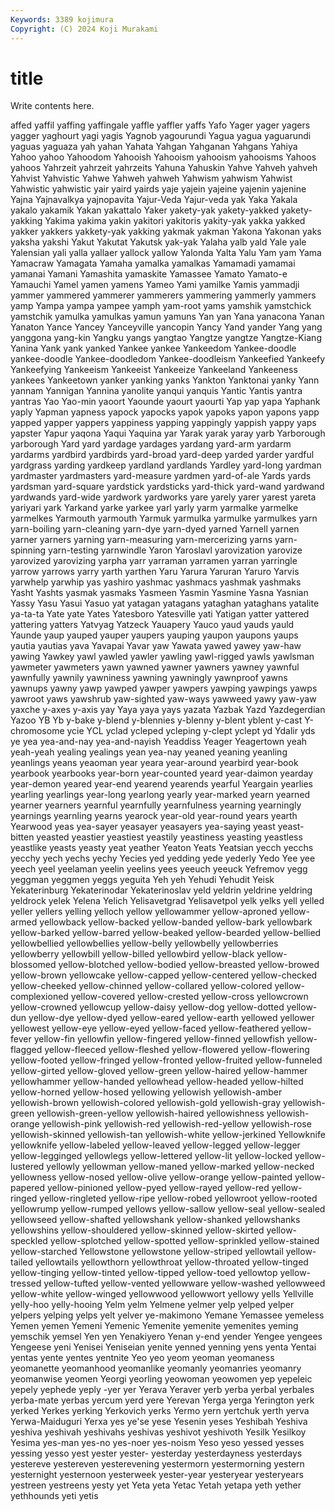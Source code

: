 ```yaml
---
Keywords: 3389 kojimura
Copyright: (C) 2024 Koji Murakami
---
```


# title

Write contents here.



affed yaffil yaffing yaffingale yaffle
yaffler yaffs Yafo Yager yager yagers yagger yaghourt yagi yagis
Yagnob yagourundi Yagua yagua yaguarundi yaguas yaguaza yah yahan Yahata
Yahgan Yahganan Yahgans Yahiya Yahoo yahoo Yahoodom Yahooish Yahooism yahooism
yahooisms Yahoos yahoos Yahrzeit yahrzeit yahrzeits Yahuna Yahuskin Yahve Yahveh
yahveh Yahvist Yahvistic Yahwe Yahweh yahweh Yahwism yahwism Yahwist Yahwistic
yahwistic yair yaird yairds yaje yajein yajeine yajenin yajenine Yajna
Yajnavalkya yajnopavita Yajur-Veda Yajur-veda yak Yaka Yakala yakalo yakamik Yakan
yakattalo Yaker yakety-yak yakety-yakked yakety-yakking Yakima yakima yakin yakitori yakitoris
yakity-yak yakka yakked yakker yakkers yakkety-yak yakking yakmak yakman Yakona
Yakonan yaks yaksha yakshi Yakut Yakutat Yakutsk yak-yak Yalaha yalb
yald Yale yale Yalensian yali yalla yallaer yallock yallow Yalonda
Yalta Yalu Yam yam Yama Yamacraw Yamagata Yamaha yamalka yamalkas
Yamamadi yamamai yamanai Yamani Yamashita yamaskite Yamassee Yamato Yamato-e Yamauchi
Yamel yamen yamens Yameo Yami yamilke Yamis yammadji yammer yammered
yammerer yammerers yammering yammerly yammers yamp Yampa yampa yampee yamph
yam-root yams yamshik yamstchick yamstchik yamulka yamulkas yamun yamuns Yan
yan Yana yanacona Yanan Yanaton Yance Yancey Yanceyville yancopin Yancy
Yand yander Yang yang yanggona yang-kin Yangku yangs yangtao Yangtze
yangtze Yangtze-Kiang Yanina Yank yank yanked Yankee yankee Yankeedom Yankee-doodle
yankee-doodle Yankee-doodledom Yankee-doodleism Yankeefied Yankeefy Yankeefying Yankeeism Yankeeist Yankeeize Yankeeland
Yankeeness yankees Yankeetown yanker yanking yanks Yankton Yanktonai yanky Yann
yannam Yannigan Yannina yanolite yanqui yanquis Yantic Yantis yantra yantras
Yao Yao-min yaoort Yaounde yaourt yaourti Yap yap yapa Yaphank
yaply Yapman yapness yapock yapocks yapok yapoks yapon yapons yapp
yapped yapper yappers yappiness yapping yappingly yappish yappy yaps yapster
Yapur yaqona Yaqui Yaquina yar Yarak yarak yaray yarb Yarborough
yarborough Yard yard yardage yardages yardang yard-arm yardarm yardarms yardbird
yardbirds yard-broad yard-deep yarded yarder yardful yardgrass yarding yardkeep yardland
yardlands Yardley yard-long yardman yardmaster yardmasters yard-measure yardmen yard-of-ale Yards
yards yardsman yard-square yardstick yardsticks yard-thick yard-wand yardwand yardwands yard-wide
yardwork yardworks yare yarely yarer yarest yareta yariyari yark Yarkand
yarke yarkee yarl yarly yarm yarmalke yarmelke yarmelkes Yarmouth yarmouth
Yarmuk yarmulka yarmulke yarmulkes yarn yarn-boiling yarn-cleaning yarn-dye yarn-dyed yarned
Yarnell yarnen yarner yarners yarning yarn-measuring yarn-mercerizing yarns yarn-spinning yarn-testing
yarnwindle Yaron Yaroslavl yarovization yarovize yarovized yarovizing yarpha yarr yarraman
yarramen yarran yarringle yarrow yarrows yarry yarth yarthen Yaru Yarura
Yaruran Yaruro Yarvis yarwhelp yarwhip yas yashiro yashmac yashmacs yashmak
yashmaks Yasht Yashts yasmak yasmaks Yasmeen Yasmin Yasmine Yasna Yasnian
Yassy Yasu Yasui Yasuo yat yatagan yatagans yataghan yataghans yatalite
ya-ta-ta Yate yate Yates Yatesboro Yatesville yati Yatigan yatter yattered
yattering yatters Yatvyag Yatzeck Yauapery Yauco yaud yauds yauld Yaunde
yaup yauped yauper yaupers yauping yaupon yaupons yaups yautia yautias
yava Yavapai Yavar yaw Yawata yawed yawey yaw-haw yawing Yawkey
yawl yawled yawler yawling yawl-rigged yawls yawlsman yawmeter yawmeters yawn
yawned yawner yawners yawney yawnful yawnfully yawnily yawniness yawning yawningly
yawnproof yawns yawnups yawny yawp yawped yawper yawpers yawping yawpings
yawps yawroot yaws yawshrub yaw-sighted yaw-ways yawweed yawy yaw-yaw yaxche
y-axes y-axis yay Yaya yaya yays yazata Yazbak Yazd Yazdegerdian
Yazoo YB Yb y-bake y-blend y-blennies y-blenny y-blent yblent y-cast
Y-chromosome ycie YCL yclad ycleped ycleping y-clept yclept yd Ydalir
yds ye yea yea-and-nay yea-and-nayish Yeaddiss Yeager Yeagertown yeah yeah-yeah
yealing yealings yean yea-nay yeaned yeaning yeanling yeanlings yeans yeaoman
year yeara year-around yearbird year-book yearbook yearbooks year-born year-counted yeard
year-daimon yearday year-demon yeared year-end yearend yearends yearful Yeargain yearlies
yearling yearlings year-long yearlong yearly year-marked yearn yearned yearner yearners
yearnful yearnfully yearnfulness yearning yearningly yearnings yearnling yearns yearock year-old
year-round years yearth Yearwood yeas yea-sayer yeasayer yeasayers yea-saying yeast
yeast-bitten yeasted yeastier yeastiest yeastily yeastiness yeasting yeastless yeastlike yeasts
yeasty yeat yeather Yeaton Yeats Yeatsian yecch yecchs yecchy yech
yechs yechy Yecies yed yedding yede yederly Yedo Yee yee
yeech yeel yeelaman yeelin yeelins yees yeeuch yeeuck Yefremov yegg
yeggman yeggmen yeggs yeguita Yeh yeh Yehudi Yehudit Yeisk Yekaterinburg
Yekaterinodar Yekaterinoslav yeld yeldrin yeldrine yeldring yeldrock yelek Yelena Yelich
Yelisavetgrad Yelisavetpol yelk yelks yell yelled yeller yellers yelling yelloch
yellow yellowammer yellow-aproned yellow-armed yellowback yellow-backed yellow-banded yellow-bark yellowbark yellow-barked
yellow-barred yellow-beaked yellow-bearded yellow-bellied yellowbellied yellowbellies yellow-belly yellowbelly yellowberries yellowberry
yellowbill yellow-billed yellowbird yellow-black yellow-blossomed yellow-blotched yellow-bodied yellow-breasted yellow-browed yellow-brown
yellowcake yellow-capped yellow-centered yellow-checked yellow-cheeked yellow-chinned yellow-collared yellow-colored yellow-complexioned yellow-covered
yellow-crested yellow-cross yellowcrown yellow-crowned yellowcup yellow-daisy yellow-dog yellow-dotted yellow-dun yellow-dye
yellow-dyed yellow-eared yellow-earth yellowed yellower yellowest yellow-eye yellow-eyed yellow-faced yellow-feathered
yellow-fever yellow-fin yellowfin yellow-fingered yellow-finned yellowfish yellow-flagged yellow-fleeced yellow-fleshed yellow-flowered
yellow-flowering yellow-footed yellow-fringed yellow-fronted yellow-fruited yellow-funneled yellow-girted yellow-gloved yellow-green yellow-haired
yellow-hammer yellowhammer yellow-handed yellowhead yellow-headed yellow-hilted yellow-horned yellow-hosed yellowing yellowish
yellowish-amber yellowish-brown yellowish-colored yellowish-gold yellowish-gray yellowish-green yellowish-green-yellow yellowish-haired yellowishness yellowish-orange
yellowish-pink yellowish-red yellowish-red-yellow yellowish-rose yellowish-skinned yellowish-tan yellowish-white yellow-jerkined Yellowknife yellowknife
yellow-labeled yellow-leaved yellow-legged yellow-legger yellow-legginged yellowlegs yellow-lettered yellow-lit yellow-locked yellow-lustered
yellowly yellowman yellow-maned yellow-marked yellow-necked yellowness yellow-nosed yellow-olive yellow-orange yellow-painted
yellow-papered yellow-pinioned yellow-pyed yellow-rayed yellow-red yellow-ringed yellow-ringleted yellow-ripe yellow-robed yellowroot
yellow-rooted yellowrump yellow-rumped yellows yellow-sallow yellow-seal yellow-sealed yellowseed yellow-shafted yellowshank
yellow-shanked yellowshanks yellowshins yellow-shouldered yellow-skinned yellow-skirted yellow-speckled yellow-splotched yellow-spotted yellow-sprinkled
yellow-stained yellow-starched Yellowstone yellowstone yellow-striped yellowtail yellow-tailed yellowtails yellowthorn yellowthroat
yellow-throated yellow-tinged yellow-tinging yellow-tinted yellow-tipped yellow-toed yellowtop yellow-tressed yellow-tufted yellow-vented
yellowware yellow-washed yellowweed yellow-white yellow-winged yellowwood yellowwort yellowy yells Yellville
yelly-hoo yelly-hooing Yelm yelm Yelmene yelmer yelp yelped yelper yelpers
yelping yelps yelt yelver ye-makimono Yemane Yemassee yemeless Yemen yemen
Yemeni Yemenic Yemenite yemenite yemenites yeming yemschik yemsel Yen yen
Yenakiyero Yenan y-end yender Yengee yengees Yengeese yeni Yenisei Yeniseian
yenite yenned yenning yens yenta Yentai yentas yente yentes yentnite
Yeo yeo yeom yeoman yeomaness yeomanette yeomanhood yeomanlike yeomanly yeomanries
yeomanry yeomanwise yeomen Yeorgi yeorling yeowoman yeowomen yep yepeleic yepely
yephede yeply -yer yer Yerava Yeraver yerb yerba yerbal yerbales
yerba-mate yerbas yercum yerd yere Yerevan Yerga yerga Yerington yerk
yerked Yerkes yerking Yerkovich yerks Yermo yern yertchuk yerth yerva
Yerwa-Maiduguri Yerxa yes ye'se yese Yesenin yeses Yeshibah Yeshiva yeshiva
yeshivah yeshivahs yeshivas yeshivot yeshivoth Yesilk Yesilkoy Yesima yes-man yes-no
yes-noer yes-noism Yeso yeso yessed yesses yessing yesso yest yester
yester- yesterday yesterdayness yesterdays yestereve yestereven yesterevening yestermorn yestermorning yestern
yesternight yesternoon yesterweek yester-year yesteryear yesteryears yestreen yestreens yesty yet
Yeta yeta Yetac Yetah yetapa yeth yether yethhounds yeti yetis
